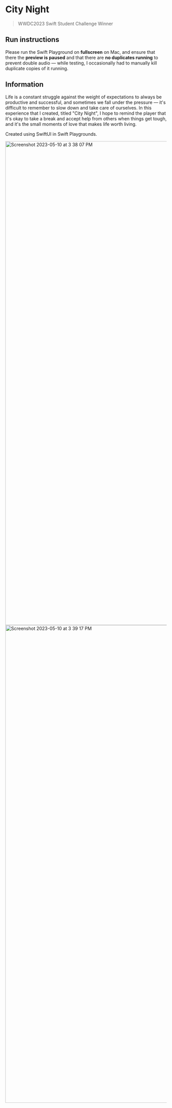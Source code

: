 # City Night
> WWDC2023 Swift Student Challenge Winner

## Run instructions
Please run the Swift Playground on **fullscreen** on Mac, and ensure that there the **preview is paused** and that there are **no duplicates running** to prevent double audio — while testing, I occasionally had to manually kill duplicate copies of it running.

## Information

Life is a constant struggle against the weight of expectations to always be productive and successful, and sometimes we fall under the pressure — it's difficult to remember to slow down and take care of ourselves. In this experience that I created, titled "City Night", I hope to remind the player that it's okay to take a break and accept help from others when things get tough, and it's the small moments of love that makes life worth living.

Created using SwiftUI in Swift Playgrounds.

<img width="1512" alt="Screenshot 2023-05-10 at 3 38 07 PM" src="https://github.com/bucketfish/city-night/assets/66538443/918a4bcf-4d94-492b-924e-95284e3bf75b">
<img width="1493" alt="Screenshot 2023-05-10 at 3 39 17 PM" src="https://github.com/bucketfish/city-night/assets/66538443/19e7025c-fe27-44ec-b0c9-c913229894a8">
